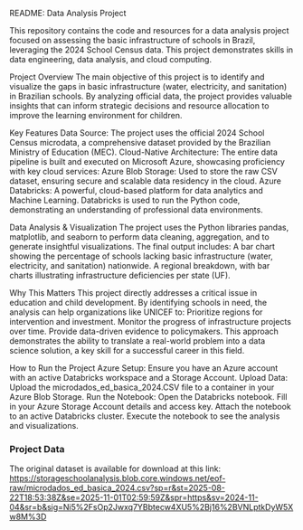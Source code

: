 README: Data Analysis Project

This repository contains the code and resources for a data analysis project focused on assessing the basic infrastructure of schools in Brazil, leveraging the 2024 School Census data. This project demonstrates skills in data engineering, data analysis, and cloud computing.

Project Overview
The main objective of this project is to identify and visualize the gaps in basic infrastructure (water, electricity, and sanitation) in Brazilian schools. By analyzing official data, the project provides valuable insights that can inform strategic decisions and resource allocation to improve the learning environment for children.

Key Features
Data Source: The project uses the official 2024 School Census microdata, a comprehensive dataset provided by the Brazilian Ministry of Education (MEC).
Cloud-Native Architecture: The entire data pipeline is built and executed on Microsoft Azure, showcasing proficiency with key cloud services:
Azure Blob Storage: Used to store the raw CSV dataset, ensuring secure and scalable data residency in the cloud.
Azure Databricks: A powerful, cloud-based platform for data analytics and Machine Learning. Databricks is used to run the Python code, demonstrating an understanding of professional data environments.

Data Analysis & Visualization
The project uses the Python libraries pandas, matplotlib, and seaborn to perform data cleaning, aggregation, and to generate insightful visualizations. The final output includes:
A bar chart showing the percentage of schools lacking basic infrastructure (water, electricity, and sanitation) nationwide.
A regional breakdown, with bar charts illustrating infrastructure deficiencies per state (UF).

Why This Matters
This project directly addresses a critical issue in education and child development. By identifying schools in need, the analysis can help organizations like UNICEF to:
Prioritize regions for intervention and investment.
Monitor the progress of infrastructure projects over time.
Provide data-driven evidence to policymakers.
This approach demonstrates the ability to translate a real-world problem into a data science solution, a key skill for a successful career in this field.

How to Run the Project
Azure Setup: Ensure you have an Azure account with an active Databricks workspace and a Storage Account.
Upload Data: Upload the microdados_ed_basica_2024.CSV file to a container in your Azure Blob Storage.
Run the Notebook:
Open the Databricks notebook.
Fill in your Azure Storage Account details and access key.
Attach the notebook to an active Databricks cluster.
Execute the notebook to see the analysis and visualizations.



### Project Data
The original dataset is available for download at this link: https://storageschoolanalysis.blob.core.windows.net/eof-raw/microdados_ed_basica_2024.csv?sp=r&st=2025-08-22T18:53:38Z&se=2025-11-01T02:59:59Z&spr=https&sv=2024-11-04&sr=b&sig=Ni5%2FsOp2Jwxq7YBbtecw4XU5%2Bj16%2BVNLptkDyW5Xw8M%3D
